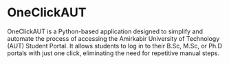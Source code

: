 # OneClickAUT
OneClickAUT is a Python-based application designed to simplify and automate the process of accessing the Amirkabir University of Technology (AUT) Student Portal. It allows students to log in to their B.Sc, M.Sc, or Ph.D portals with just one click, eliminating the need for repetitive manual steps.
